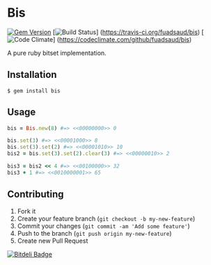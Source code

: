 # Bis

[![Gem Version](https://badge.fury.io/rb/bis.png)](http://badge.fury.io/rb/bis)
[![Build Status](https://travis-ci.org/fuadsaud/bis.png?branch=master)]
                (https://travis-ci.org/fuadsaud/bis)
[![Code Climate](https://codeclimate.com/github/fuadsaud/bis.png)]
                (https://codeclimate.com/github/fuadsaud/bis)


A pure ruby bitset implementation.

## Installation

    $ gem install bis

## Usage

```ruby
bis = Bis.new(8) #=> <<00000000>> 0

bis.set(3) #=> <<00001000>> 8
bis.set(3).set(2) #=> <<00001010>> 10
bis2 = bis.set(3).set(2).clear(3) #=> <<00000010>> 2

bis3 = bis2 << 4 #=> <<00100000>> 32
bis3 + 1 #=> <<0010000001>> 65
```

## Contributing

1. Fork it
2. Create your feature branch (`git checkout -b my-new-feature`)
3. Commit your changes (`git commit -am 'Add some feature'`)
4. Push to the branch (`git push origin my-new-feature`)
5. Create new Pull Request


[![Bitdeli Badge](https://d2weczhvl823v0.cloudfront.net/fuadsaud/bis/trend.png)](https://bitdeli.com/free "Bitdeli Badge")

